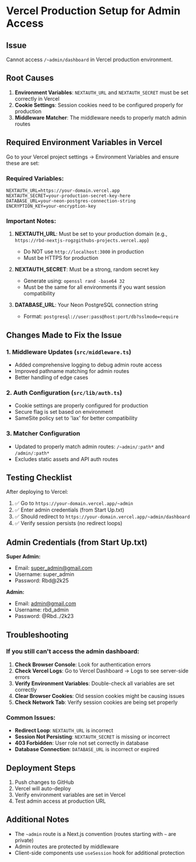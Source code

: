 # Vercel Production Setup for Admin Access

## Issue
Cannot access `/~admin/dashboard` in Vercel production environment.

## Root Causes
1. **Environment Variables**: `NEXTAUTH_URL` and `NEXTAUTH_SECRET` must be set correctly in Vercel
2. **Cookie Settings**: Session cookies need to be configured properly for production
3. **Middleware Matcher**: The middleware needs to properly match admin routes

## Required Environment Variables in Vercel

Go to your Vercel project settings → Environment Variables and ensure these are set:

### Required Variables:

```
NEXTAUTH_URL=https://your-domain.vercel.app
NEXTAUTH_SECRET=your-production-secret-key-here
DATABASE_URL=your-neon-postgres-connection-string
ENCRYPTION_KEY=your-encryption-key
```

### Important Notes:

1. **NEXTAUTH_URL**: Must be set to your production domain (e.g., `https://rbd-nextjs-rogzgithubs-projects.vercel.app`)
   - Do NOT use `http://localhost:3000` in production
   - Must be HTTPS for production

2. **NEXTAUTH_SECRET**: Must be a strong, random secret key
   - Generate using: `openssl rand -base64 32`
   - Must be the same for all environments if you want session compatibility

3. **DATABASE_URL**: Your Neon PostgreSQL connection string
   - Format: `postgresql://user:pass@host:port/db?sslmode=require`

## Changes Made to Fix the Issue

### 1. Middleware Updates (`src/middleware.ts`)
- Added comprehensive logging to debug admin route access
- Improved pathname matching for admin routes
- Better handling of edge cases

### 2. Auth Configuration (`src/lib/auth.ts`)
- Cookie settings are properly configured for production
- Secure flag is set based on environment
- SameSite policy set to 'lax' for better compatibility

### 3. Matcher Configuration
- Updated to properly match admin routes: `/~admin/:path*` and `/admin/:path*`
- Excludes static assets and API auth routes

## Testing Checklist

After deploying to Vercel:

1. ✅ Go to `https://your-domain.vercel.app/~admin`
2. ✅ Enter admin credentials (from Start Up.txt)
3. ✅ Should redirect to `https://your-domain.vercel.app/~admin/dashboard`
4. ✅ Verify session persists (no redirect loops)

## Admin Credentials (from Start Up.txt)

**Super Admin:**
- Email: super_admin@gmail.com
- Username: super_admin
- Password: Rbd@2k25

**Admin:**
- Email: admin@gmail.com
- Username: rbd_admin
- Password: @Rbd../2k23

## Troubleshooting

### If you still can't access the admin dashboard:

1. **Check Browser Console**: Look for authentication errors
2. **Check Vercel Logs**: Go to Vercel Dashboard → Logs to see server-side errors
3. **Verify Environment Variables**: Double-check all variables are set correctly
4. **Clear Browser Cookies**: Old session cookies might be causing issues
5. **Check Network Tab**: Verify session cookies are being set properly

### Common Issues:

- **Redirect Loop**: `NEXTAUTH_URL` is incorrect
- **Session Not Persisting**: `NEXTAUTH_SECRET` is missing or incorrect
- **403 Forbidden**: User role not set correctly in database
- **Database Connection**: `DATABASE_URL` is incorrect or expired

## Deployment Steps

1. Push changes to GitHub
2. Vercel will auto-deploy
3. Verify environment variables are set in Vercel
4. Test admin access at production URL

## Additional Notes

- The `~admin` route is a Next.js convention (routes starting with `~` are private)
- Admin routes are protected by middleware
- Client-side components use `useSession` hook for additional protection

